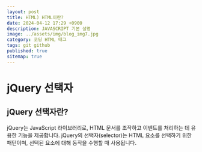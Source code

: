 ```yaml
---
layout: post
title: HTML) HTML이란?
date: 2024-04-12 17:29 +0900
description: JAVASCRIPT 기본 설명
image: ../assets/img/blog_img7.jpg
category: 코딩 HTML 태그
tags: git github
published: true
sitemap: true
---
```


# **jQuery 선택자** 
## **jQuery 선택자란?**  
jQuery는 JavaScript 라이브러리로, HTML 문서를 조작하고 이벤트를 처리하는 데 유용한 기능을 제공합니다. jQuery의 선택자(selector)는 HTML 요소를 선택하기 위한 패턴이며, 선택된 요소에 대해 동작을 수행할 때 사용됩니다.   